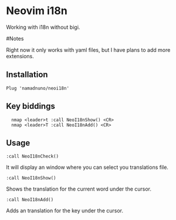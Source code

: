 # Neovim i18n

Working with i18n without bigi.

#Notes

Right now it only works with yaml files, but I have plans to add more extensions.

## Installation

```vim
Plug 'namadnuno/neoi18n'
```

## Key biddings

```vim
  nmap <leader>t :call NeoI18nShow() <CR>
  nmap <leader>T :call NeoI18nAdd() <CR>
```

## Usage

```vim
:call NeoI18nCheck()
```
It will display an window where you can select you translations file.

```vim
:call NeoI18nShow()
```
Shows the translation for the current word under the cursor.

```vim
:call NeoI18nAdd()
```
Adds an translation for the key under the cursor.



